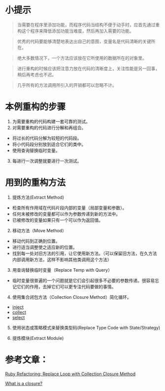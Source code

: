 # 小提示

> 当需要在程序里添加功能，而程序代码当结构不便于动手时，应首先通过重构这个程序来降低添加功能当难度，然后再加入需要的功能。

> 优秀的代码要能够清楚地表达出自己的意图，变量名是代码清晰的关键所在。

> 绝大多数情况下，一个方法应该放在它所使用的数据所在的对象里。

> 进行重构的时候应该把注意力放在代码的清晰度上，关注性能是另一回事，稍后再考虑也不迟。

> 几乎所有的方法调用所引入的开销都可以忽略不计。

# 本例重构的步骤

1. 为需要重构的代码构建一套可靠的测试。
2. 对需要重构的代码进行分解和再组合。
  - 将过长的代码分解为较短的代码段。
  - 将小代码段分别放到适合它们的类中。
  - 使用查询替换临时变量。
3. 每进行一次调整就要进行一次测试。


# 用到的重构方法

1. 提炼方法(Extract Method)
  - 检查所有作用域在代码片段内部的变量（局部变量和参数）。
  - 任何未被修改的变量都可以作为参数传递到新的方法中。
  - 已被修改的变量如果只有一个可以作为返回值。

2. 移动方法（Move Method）
  - 移动代码到正确到位置。
  - 进行适当调整使之适应新的位置。
  - 找到每一处对旧方法的引用，让它使用新方法。（可以保留旧方法，在久方法内部调用新方法，这样不影响其他类调用这个方法）

3. 用查询替换临时变量（Replace Temp with Query）
  - 临时变量很普遍的一个问题就是它们会引起很多不必要的参数传递。很容易忘记它们的作用，去掉它们可以更专注代码要做的事情。

4. 使用集合闭包方法（Collection Closure Method）简化循环。
  - [inject][8cb04422]
  - [collect][eb4f8e7d]
  - [select][191c67cb]

5. 使用状态或策略模式来替换类型码(Replace Type Code with State/Strategy)

6. 提炼模块(Extract Module)







# 参考文章：

[Ruby Refactoring: Replace Loop with Collection Closure Method][dc1b23bf]

[What is a closure?][1f23910d]

  [dc1b23bf]: https://projectramon.wordpress.com/2014/08/01/ruby-refactoring-replace-loop-with-collection-closure-method/ "Ruby Refactoring: Replace Loop with Collection Closure Method"
  [1f23910d]: http://softwareengineering.stackexchange.com/questions/40454/what-is-a-closure "What is a closure?"
  [8cb04422]: https://ruby-doc.org/core-2.2.3/Enumerable.html#method-i-inject "inject"
  [eb4f8e7d]: https://ruby-doc.org/core-2.2.3/Enumerable.html#method-i-collect "collect"
  [191c67cb]: https://ruby-doc.org/core-2.2.3/Enumerable.html#method-i-select "select"
